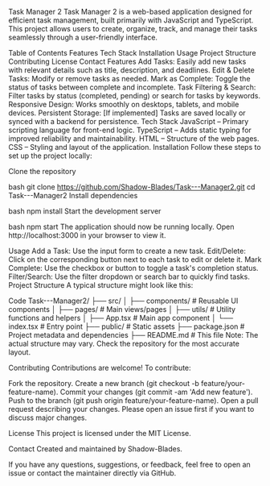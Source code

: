 Task Manager 2
Task Manager 2 is a web-based application designed for efficient task management, built primarily with JavaScript and TypeScript. This project allows users to create, organize, track, and manage their tasks seamlessly through a user-friendly interface.

Table of Contents
Features
Tech Stack
Installation
Usage
Project Structure
Contributing
License
Contact
Features
Add Tasks: Easily add new tasks with relevant details such as title, description, and deadlines.
Edit & Delete Tasks: Modify or remove tasks as needed.
Mark as Complete: Toggle the status of tasks between complete and incomplete.
Task Filtering & Search: Filter tasks by status (completed, pending) or search for tasks by keywords.
Responsive Design: Works smoothly on desktops, tablets, and mobile devices.
Persistent Storage: [If implemented] Tasks are saved locally or synced with a backend for persistence.
Tech Stack
JavaScript – Primary scripting language for front-end logic.
TypeScript – Adds static typing for improved reliability and maintainability.
HTML – Structure of the web pages.
CSS – Styling and layout of the application.
Installation
Follow these steps to set up the project locally:

Clone the repository

bash
git clone https://github.com/Shadow-Blades/Task---Manager2.git
cd Task---Manager2
Install dependencies

bash
npm install
Start the development server

bash
npm start
The application should now be running locally. Open http://localhost:3000 in your browser to view it.

Usage
Add a Task: Use the input form to create a new task.
Edit/Delete: Click on the corresponding button next to each task to edit or delete it.
Mark Complete: Use the checkbox or button to toggle a task's completion status.
Filter/Search: Use the filter dropdown or search bar to quickly find tasks.
Project Structure
A typical structure might look like this:

Code
Task---Manager2/
├── src/
│   ├── components/    # Reusable UI components
│   ├── pages/         # Main views/pages
│   ├── utils/         # Utility functions and helpers
│   ├── App.tsx        # Main app component
│   └── index.tsx      # Entry point
├── public/            # Static assets
├── package.json       # Project metadata and dependencies
├── README.md          # This file
Note: The actual structure may vary. Check the repository for the most accurate layout.

Contributing
Contributions are welcome! To contribute:

Fork the repository.
Create a new branch (git checkout -b feature/your-feature-name).
Commit your changes (git commit -am 'Add new feature').
Push to the branch (git push origin feature/your-feature-name).
Open a pull request describing your changes.
Please open an issue first if you want to discuss major changes.

License
This project is licensed under the MIT License.

Contact
Created and maintained by Shadow-Blades.

If you have any questions, suggestions, or feedback, feel free to open an issue or contact the maintainer directly via GitHub.
